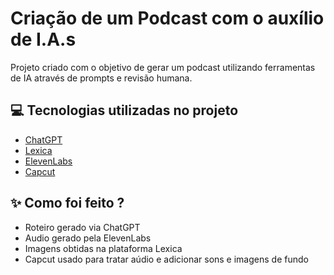 # Criação de um Podcast com o auxílio de I.A.s

Projeto criado com o objetivo de gerar um podcast utilizando ferramentas de IA através de prompts e revisão humana.


## 💻 Tecnologias utilizadas no projeto

- [ChatGPT](https://chat.openai.com/) 
- [Lexica](https://lexica.art/)
- [ElevenLabs](https://beta.elevenlabs.io/)
- [Capcut](https://www.capcut.com/pt-br/)

## ✨ Como foi feito ?

- Roteiro gerado via ChatGPT
- Audio gerado pela ElevenLabs
- Imagens obtidas na plataforma Lexica
- Capcut usado para tratar aúdio e adicionar sons e imagens de fundo
